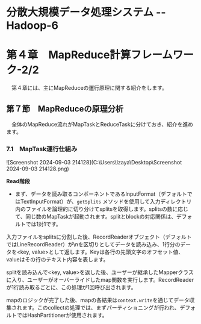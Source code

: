 # 分散大規模データ処理システム -- Hadoop-6

# 第４章　MapReduce計算フレームワーク-2/2

　第４章には、主にMapReduceの運行原理に関する紹介をします。

## 第７節　MapReduceの原理分析

　全体のMapReduce流れがMapTaskとReduceTaskに分けておき、紹介を進めます。

### 7.1　MapTask運行仕組み

![Screenshot 2024-09-03 214128](C:\Users\Izaya\Desktop\Screenshot 2024-09-03 214128.png)

**Read階段**

- まず、データを読み取るコンポーネントであるInputFormat（デフォルトではTextInputFormat）が、`getSplits` メソッドを使用して入力ディレクトリ内のファイルを論理的に切り分けてsplitsを取得します。splitsの数に応じて、同じ数のMapTaskが起動されます。splitとblockの対応関係は、デフォルトでは1対1です。

入力ファイルをsplitsに分割した後、RecordReaderオブジェクト（デフォルトではLineRecordReader）が\nを区切りとしてデータを読み込み、1行分のデータを<key, value>として返します。Keyは各行の先頭文字のオフセット値、valueはその行のテキスト内容を表します。

splitを読み込んで<key, value>を返した後、ユーザーが継承したMapperクラスに入り、ユーザーがオーバーライドしたmap関数を実行します。RecordReaderが1行読み取るごとに、この処理が1回呼び出されます。

mapのロジックが完了した後、mapの各結果は`context.write`を通じてデータ収集されます。このcollectの処理では、まずパーティショニングが行われ、デフォルトではHashPartitionerが使用されます。